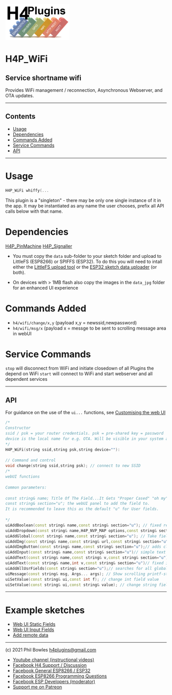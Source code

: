 ![H4P Flyer](../assets/WiFiLogo.jpg) 

# H4P_WiFi

## Service shortname wifi

Provides WiFi management / reconnection, Asynchronous Webserver, and OTA updates.

---

## Contents

* [Usage](#usage)
* [Dependencies](#dependencies)
* [Commands Added](#commands-added)
* [Service Commands](#service-commands)
* [API](#api)

---
# Usage

```cpp
H4P_WiFi whiffy(...
```

This plugin is a "singleton" - there may be only one single instance of it in the app. 
It may be instantiated as any name the user chooses, prefix all API calls below with that name.

# Dependencies

[H4P_PinMachine](h4gm.md)
[H4P_Signaller](h4gm.md)

* You must copy the `data` sub-folder to your sketch folder and upload to LittleFS (ESP8266) or SPIFFS (ESP32). To do this you will need to intall either the [LittleFS upload tool](https://github.com/earlephilhower/arduino-esp8266littlefs-plugin) or the [ESP32 sketch data uploader](https://github.com/me-no-dev/arduino-esp32fs-plugin) (or both).
  
* On devices with > 1MB flash also copy the images in the `data_jpg` folder for an enhanced UI experience

# Commands Added

* `h4/wifi/change/x,y` (payload x,y = newssid,newpassword)
* `h4/wifi/msg/x` (payload x = messge to be sent to scrolling message area in webUI

# Service Commands

`stop` will disconnect from WiFi and initiate closedown of all Plugins the depend on WiFi
`start` will connect to WiFi and start webserver and all dependent services

---

## API

For guidance on the use of the `ui...` functions, see [Customising the web UI](webui.md)

```cpp
/*
Constructor
ssid / psk = your router credentials. psk = pre-shared key = password
device is the local name for e.g. OTA. Will be visible in your system as < device >.local
*/
H4P_WiFi(string ssid,string psk,string device=""):

// Command and control
void change(string ssid,string psk); // connect to new SSID
/*
webUI functions

Common parameters:

const string& name; Title Of The Field...It Gets "Proper Cased" "oh my" becomes "Oh My" 
const string& section="u"; the webUI panel to add the field to.
It is recommended to leave this as the default "u" for User fields.

*/
uiAddBoolean(const string& name,const string& section="u"); // fixed red/green boolean as tf=true or false
uiAddDropdown(const string& name,H4P_NVP_MAP options,const string& section="u");// dropdown box from maps of options
uiAddGlobal(const string& name,const string& section="u"); // Take field values from h4p[name]
uiAddImg(const string& name,const string& url,const string& section="u");// adds image from url
uiAddImgButton(const string& name,const string& section="u");// adds clickable image (simulates a button)
uiAddInput(const string& name,const string& section="u")// simple text input
uiAddText(const string& name,const string& v,const string& section="u")// fixed string value
uiAddText(const string& name,int v,const string& section="u")// fixed int value
uiAddAllUsrFields(const string& section="u");// searches for all global variable starting usr_... and adds them to UI
uiMessage(const string& msg, Args... args); // Show scrolling printf-style message in UI
uiSetValue(const string& ui,const int f); // change int field value
uiSetValue(const string& ui,const string& value); // change string field value
```

---

# Example sketches

* [Web UI Static Fields](../examples/06_WEB_UI/WebUI_StaticFields/WebUI_StaticFields.ino)
* [Web UI Input Fields](../examples/06_WEB_UI/WebUI_InputFields/WebUI_InputFields.ino)
* [Add remote data](../examples/06_WEB_UI/WebUI_RemoteInclusions/WebUI_RemoteInclusions.ino)
  
---

(c) 2021 Phil Bowles h4plugins@gmail.com

* [Youtube channel (instructional videos)](https://www.youtube.com/channel/UCYi-Ko76_3p9hBUtleZRY6g)
* [Facebook H4  Support / Discussion](https://www.facebook.com/groups/444344099599131/)
* [Facebook General ESP8266 / ESP32](https://www.facebook.com/groups/2125820374390340/)
* [Facebook ESP8266 Programming Questions](https://www.facebook.com/groups/esp8266questions/)
* [Facebook ESP Developers (moderator)](https://www.facebook.com/groups/ESP8266/)
* [Support me on Patreon](https://patreon.com/esparto)